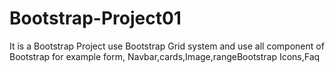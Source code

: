 # Bootstrap-Project01
It is a Bootstrap Project use Bootstrap Grid system and use all  component of Bootstrap for example form, Navbar,cards,Image,rangeBootstrap Icons,Faq  
